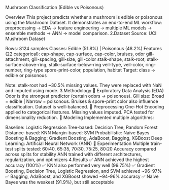 Mushroom Classification (Edible vs Poisonous)

Overview This project predicts whether a mushroom is edible or poisonous using the Mushroom Dataset. It demonstrates an end-to-end ML workflow: preprocessing → EDA → feature engineering → multiple ML models → ensemble methods → ANN → model comparison.
2.Dataset Source: UCI Mushroom Dataset

Rows: 8124 samples Classes: Edible (51.8%) | Poisonous (48.2%) Features (22 categorical): cap-shape, cap-surface, cap-color, bruises, odor gill-attachment, gill-spacing, gill-size, gill-color stalk-shape, stalk-root, stalk-surface-above-ring, stalk-surface-below-ring veil-type, veil-color, ring-number, ring-type spore-print-color, population, habitat Target: class → edible or poisonous

Note: stalk-root had ~30.5% missing values. They were replaced with NaN and imputed using mode. 3.Methodology 🔹 Exploratory Data Analysis (EDA) Odor is the strongest predictor (certain odors → poisonous). Gill size: Broad = edible | Narrow = poisonous. Bruises & spore-print color also influence classification. Dataset is well-balanced. 🔹 Preprocessing One-Hot Encoding applied to categorical features. Missing values imputed. PCA tested for dimensionality reduction. 🔹 Modeling Implemented multiple algorithms:

Baseline: Logistic Regression Tree-based: Decision Tree, Random Forest Distance-based: KNN Margin-based: SVM Probabilistic: Naive Bayes Boosting & Bagging: Gradient Boosting, AdaBoost, Bagging, XGBoost Deep Learning: Artificial Neural Network (ANN) 🔹 Experimentation Multiple train-test splits tested: 60:40, 65:35, 70:30, 75:25, 80:20 Accuracy compared across splits for stability ANN trained with different architectures, regularization, and optimizers 4.Results ✅ ANN achieved the highest accuracy (100%) ✅ KNN also performed very well (99.75%) ✅ Gradient Boosting, Decision Tree, Logistic Regression, and SVM achieved ~96–97% ✅ Bagging, AdaBoost, and XGBoost showed ~94–96% accuracy ✅ Naive Bayes was the weakest (91.9%), but still acceptable
